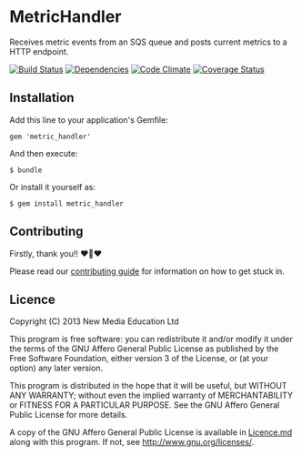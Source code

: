 # MetricHandler

Receives metric events from an SQS queue and posts current metrics to a HTTP endpoint.

[![Build Status](https://travis-ci.org/meducation/metric_handler.png)](https://travis-ci.org/meducation/metric_handler)
[![Dependencies](https://gemnasium.com/meducation/metric_handler.png?travis)](https://gemnasium.com/meducation/metric_handler)
[![Code Climate](https://codeclimate.com/github/meducation/metric_handler.png)](https://codeclimate.com/github/meducation/metric_handler)
[![Coverage Status](https://coveralls.io/repos/meducation/metric_handler/badge.png)](https://coveralls.io/r/meducation/metric_handler)

## Installation

Add this line to your application's Gemfile:

    gem 'metric_handler'

And then execute:

    $ bundle

Or install it yourself as:

    $ gem install metric_handler

## Contributing

Firstly, thank you!! :heart::sparkling_heart::heart:

Please read our [contributing guide](https://github.com/meducation/udp2sqs-client/tree/master/CONTRIBUTING.md) for information on how to get stuck in.

## Licence

Copyright (C) 2013 New Media Education Ltd

This program is free software: you can redistribute it and/or modify
it under the terms of the GNU Affero General Public License as published by
the Free Software Foundation, either version 3 of the License, or
(at your option) any later version.

This program is distributed in the hope that it will be useful,
but WITHOUT ANY WARRANTY; without even the implied warranty of
MERCHANTABILITY or FITNESS FOR A PARTICULAR PURPOSE.  See the
GNU Affero General Public License for more details.

A copy of the GNU Affero General Public License is available in [Licence.md](https://github.com/meducation/udp2sqs-client/blob/master/LICENCE.md)
along with this program.  If not, see <http://www.gnu.org/licenses/>.
